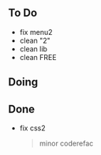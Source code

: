 ## To Do

- fix menu2
- clean "2"
- clean lib
- clean FREE

## Doing


## Done

- fix css2
    > minor coderefac
